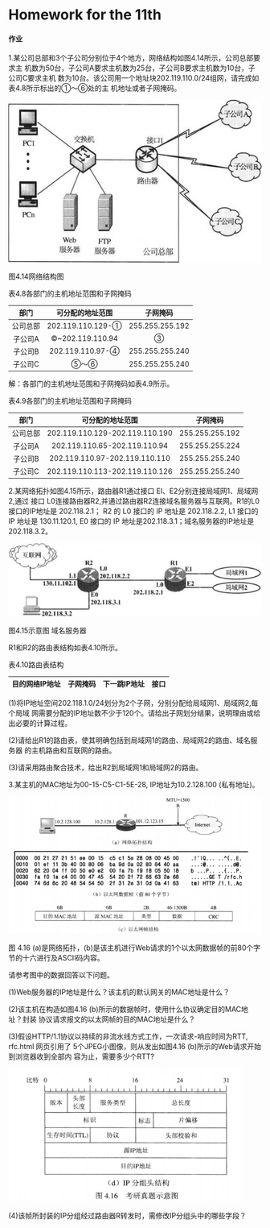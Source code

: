 # Homework for the 11th

#### 作业

1.某公司总部和3个子公司分别位于4个地方，网络结构如图4.14所示，公司总部要求主 机数为50台，子公司A要求主机数为25台，子公司B要求主机数为10台，子公司C要求主机 数为10台。该公司用一个地址块202.119.110.0/24组网，请完成如表4.8所示标出的①〜⑥处的主 机地址或者子网掩码。

![](./Ques1.png)

图4.14网络结构图

表4.8各部门的主机地址范围和子网掩码

|   部门    |   可分配的地址范围	|   子网掩码    |
| :-------: |    :-------------:    |  :-------:    |
|   公司总部    |   202.119.110.129-①	|   255.255.255.192 |
|   子公司A |   ©~202.119.110.94	|   ③   |
|   子公司B	|   202.119.110.97-④	|   255.255.255.240 |
|   子公司C	|   ⑤〜⑥	|   255.255.255.240

解：各部门的主机地址范围和子网掩码如表4.9所示。

表4.9各部门的主机地址范围和子网掩码

|   部门	|   可分配的地址范围	|   子网掩码    |
|  :----:   |    :------------:  |   :--------: |
|   公司总部	|   202.119.110.129-202.119.110.190	|   255.255.255.192 |
|   子公司A	|   202.119.110.65-202.119.110.94	|   255.255.255.224 |
|   子公司B	|   202.119.110.97-202.119.110.110	|   255.255.255.240 |
|   子公司C	|   202.119.110.113-202.119.110.126	|   255.255.255.240 |

2.某网络拓扑如图4.15所示，路由器R1通过接口 El、E2分别连接局域网1、局域网2,通过 接口 L0连接路由器R2,并通过路由器R2连接域名服务器与互联网。R1的L0接口的IP地址是 202.118.2.1； R2 的 L0 接口的 IP 地址是 202.118.2.2, L1 接口的 IP 地址是 130.11.120.1, E0 接口的 IP 地址是202.118.3.1；域名服务器的IP地址是202.118.3.2。

![](./Ques2.png)

图4.15示意图 域名服务器

R1和R2的路由表结构如表4.10所示。

表4.10路由表结构

|   目的网络IP地址	|   子网掩码    |   下一跳IP地址	|   接口    |
|   :-----------: |   :-------: |   :----------:   |   :-----: | 

(1)将IP地址空间202.118.1.0/24划分为2个子网，分别分配给局域网1、局域网2,每个局域 网需要分配的IP地址数不少于120个。请给出子网划分结果，说明理由或给出必要的计算过程。

(2)请给出R1的路由表，使其明确包括到局域网1的路由、局域网2的路由、域名服务器 的主机路由和互联网的路由。

(3)请采用路由聚合技术，给出R2到局域网1和局域网2的路由。

3.某主机的MAC地址为00-15-C5-C1-5E-28, IP地址为10.2.128.100 (私有地址)。

![](./Ques3_1.png)

图 4.16 (a)是网络拓扑，(b)是该主机进行Web请求的1个以太网数据帧的前80个字节的十六进行及ASCII码内容。

请参考图中的数据回答以下问题。

(1)Web服务器的IP地址是什么？该主机的默认网关的MAC地址是什么？

(2)该主机在构造如图4.16 (b)所示的数据帧时，使用什么协议确定目的MAC地址？封装 协议请求报文的以太网帧的目的MAC地址是什么？

(3)假设HTTP/1.1协议以持续的非流水线方式工作，一次请求-响应时间为RTT, rfc.html 网页引用了 5个JPEG小图像，则从发出如图4.16 (b)所示的Web请求开始到浏览器收到全部内 容为止，需要多少个RTT?

![](./Ques3_2.png)

(4)该帧所封装的IP分组经过路由器R转发时，需修改IP分组头中的哪些字段？


